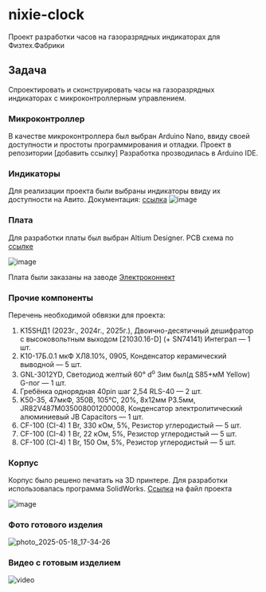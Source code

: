 # nixie-clock
Проект разработки часов на газоразрядных индикаторах для Физтех.Фабрики

## Задача
Cпроектировать и сконструировать часы на газоразрядных индикаторах с микроконтроллерным управлением.

### Микроконтроллер
В качестве микроконтроллера был выбран Arduino Nano, ввиду своей доступности и простоты программирования и отладки. Проект в репозитории [добавить ссылку] 
Разработка прозводилась в Arduino IDE.

### Индикаторы

Для реализации проекта были выбраны индикаторы ввиду их доступности на Авито. Документация: [ссылка](https://www.belchip.by/sitedocs/in14.pdf)
![image](https://github.com/user-attachments/assets/062d897e-ce6e-4f94-9e3f-2cd2dcdca8f1)

### Плата
Для разработки платы был выбран Altium Designer. PCB схема по [ссылке](https://github.com/sovus-tartar/gas-clock/tree/main/pcb)

![image](https://github.com/user-attachments/assets/ac83226a-479f-441f-b03e-6b125f855b9e)

Плата были заказаны на заводе [Электроконнект](https://pselectro.ru)

### Прочие компоненты

Перечень необходимой обвязки для проекта:
1. K15SHД1 (2023г., 2024г., 2025г.), Двоично-десятичный дешифратор с высоковольтным выходом [21030.16-D] (+ SN74141) Интеграл — 1 шт.
2. K10-17Б.0.1 мкФ ХЛ8.10%, 0905, Конденсатор керамический выводной — 5 шт.
3. GNL-3012YD, Светодиод желтый 60° d<sup>о</sup> Зим был(д S85+мМ Yellow) G-пог — 1 шт.
4. Гребёнка однорядная 40pin шаг 2,54 RLS-40 — 2 шт.
5. K50-35, 47мкФ, 350В, 105°C, 20%, 8x12мм P3.5мм, JR82V487M035008001200008, Конденсатор электролитический алюминиевый JB Capacitors — 1 шт.
6. CF-100 (CI-4) 1 Br, 330 кОм, 5%, Резистор углеродистый — 5 шт.
7. CF-100 (CI-4) 1 Br, 22 кОм, 5%, Резистор углеродистый — 5 шт.
8. CF-100 (CI-4) 1 Br, 150 Ом, 5%, Резистор углеродистый — 5 шт.

### Корпус
Корпус было решено печатать на 3D принтере. Для разработки использовалась программа SolidWorks. [Ссылка](https://github.com/sovus-tartar/gas-clock/tree/main/pcb) на файл проекта

![image](https://github.com/user-attachments/assets/5b833d4b-5348-4c53-af05-43e57753e7fa)

### Фото готового изделия

![photo_2025-05-18_17-34-26](https://github.com/user-attachments/assets/ad85f525-a96e-4b1b-977d-e3399714460d)

### Видео с готовым изделием

![video](https://github.com/user-attachments/assets/5918ca06-4706-4ea5-b1b2-e5c358f9ba01)


